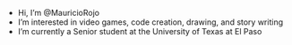 -  Hi, I’m @MauricioRojo
-  I’m interested in video games, code creation, drawing, and story writing
-  I’m currently a Senior student at the University of Texas at El Paso


<!---
MauricioRojo/MauricioRojo is a repository for all projects that I have worked on or currently working on. This will be available for anyone to see. 
--->
